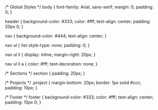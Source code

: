 /* Global Styles */
body {
  font-family: Arial, sans-serif;
  margin: 0;
  padding: 0;
}

header {
  background-color: #333;
  color: #fff;
  text-align: center;
  padding: 20px 0;
}

nav {
  background-color: #444;
  text-align: center;
}

nav ul {
  list-style-type: none;
  padding: 0;
}

nav ul li {
  display: inline;
  margin-right: 20px;
}

nav ul li a {
  color: #fff;
  text-decoration: none;
}

/* Sections */
section {
  padding: 20px;
}

/* Projects */
.project {
  margin-bottom: 20px;
  border: 1px solid #ccc;
  padding: 10px;
}

/* Footer */
footer {
  background-color: #333;
  color: #fff;
  text-align: center;
  padding: 10px 0;
}
